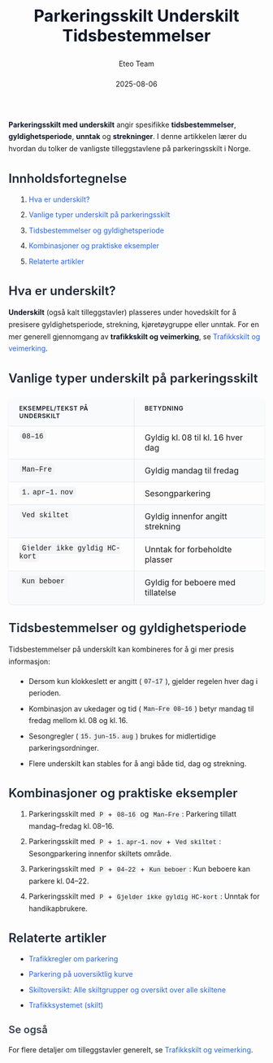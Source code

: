 ﻿---
title: "Parkeringsskilt Underskilt Tidsbestemmelser"
date: 2025-08-06
draft: false
author: "Eteo Team"
description: "Guide to Parkeringsskilt Underskilt Tidsbestemmelser for Norwegian driving theory exam."
categories: ["Driving Theory"]
tags: ["driving", "theory", "safety"]
featured_image: "/blogs/teori/parkeringsskilt-underskilt-tidsbestemmelser/parkeringsskilt-underskilt-tidsbestemmelser-image.svg"
---
<style>
/* Base text styling */
.article-content {
  font-family: 'Inter', -apple-system, BlinkMacSystemFont, 'Segoe UI', Roboto, Oxygen, Ubuntu, Cantarell, 'Open Sans', 'Helvetica Neue', sans-serif;
  line-height: 1.6;
  color: #1f2937;
  font-size: 16px;
}
/* Headers */
h1 {
  font-size: 2rem;
  font-weight: 700;
  margin: 2rem 0 1.5rem;
  color: #111827;
}
h2 {
  font-size: 1.5rem;
  font-weight: 600;
  margin: 2rem 0 1rem;
  color: #1f2937;
}
h3 {
  font-size: 1.25rem;
  font-weight: 600;
  margin: 1.5rem 0 0.75rem;
  color: #374151;
}
/* Paragraphs */
p {
  margin: 1rem 0;
  line-height: 1.7;
}
/* Lists */
ul, ol {
  margin: 1rem 0 1rem 1.5rem;
  padding-left: 1rem;
}
li {
  margin-bottom: 0.5rem;
  line-height: 1.6;
}
/* Bold and emphasis text */
strong, b {
  font-weight: 700 !important;
  color: #111827;
}
em, i {
  font-style: italic;
  color: #374151;
}
strong em, b i, em strong, i b {
  font-weight: 700 !important;
  font-style: italic;
  color: #111827;
}
/* Links */
a {
  color: #2563eb;
  text-decoration: none;
  transition: color 0.2s ease;
}
a:hover {
  color: #1d4ed8;
  text-decoration: underline;
}
/* Code blocks */
pre, code {
  font-family: 'SFMono-Regular', Consolas, 'Liberation Mono', Menlo, monospace;
  background-color: #f3f4f6;
  border-radius: 0.375rem;
  font-size: 0.875em;
}
pre {
  padding: 1rem;
  overflow-x: auto;
  margin: 1rem 0;
}
code {
  padding: 0.2em 0.4em;
}
/* Blockquotes */
blockquote {
  border-left: 4px solid #e5e7eb;
  margin: 1.5rem 0;
  padding: 0.75rem 1rem 0.75rem 1.5rem;
  background-color: #f9fafb;
  color: #4b5563;
  font-style: italic;
}
/* Tables */
table {
  margin: 1.5rem auto !important;
  border-collapse: collapse !important;
  width: 100% !important;
  max-width: 100%;
  box-shadow: 0 1px 3px rgba(0,0,0,0.1) !important;
  border-radius: 0.5rem !important;
  overflow: hidden !important;
  border: 1px solid #e5e7eb !important;
  display: table !important;
}
th, td {
  padding: 0.75rem 1.25rem !important;
  text-align: left !important;
  border: 1px solid #e5e7eb !important;
  vertical-align: top;
}
th {
  background-color: #f9fafb !important;
  font-weight: 600 !important;
  color: #111827 !important;
  text-transform: uppercase !important;
  font-size: 0.75rem !important;
  letter-spacing: 0.05em !important;
}
tr:nth-child(even) {
  background-color: #f9fafb !important;
}
tr:hover {
  background-color: #f3f4f6 !important;
}
/* Responsive adjustments */
@media (max-width: 768px) {
  .article-content {
    font-size: 15px;
  }
  h1 { font-size: 1.75rem; }
  h2 { font-size: 1.375rem; }
  h3 { font-size: 1.125rem; }
  table {
    display: block !important;
    overflow-x: auto !important;
    -webkit-overflow-scrolling: touch;
  }
}
</style>
**Parkeringsskilt med underskilt** angir spesifikke **tidsbestemmelser**, **gyldighetsperiode**, **unntak** og **strekninger**. I denne artikkelen lærer du hvordan du tolker de vanligste tilleggstavlene på parkeringsskilt i Norge.
## Innholdsfortegnelse
1. [Hva er underskilt?](#hva-er-underskilt)
2. [Vanlige typer underskilt på parkeringsskilt](#vanlige-typer-underskilt-pa-parkeringsskilt)
3. [Tidsbestemmelser og gyldighetsperiode](#tidsbestemmelser-og-gyldighetsperiode)
4. [Kombinasjoner og praktiske eksempler](#kombinasjoner-og-praktiske-eksempler)
5. [Relaterte artikler](#relaterte-artikler)
## Hva er underskilt?
**Underskilt** (også kalt tilleggstavler) plasseres under hovedskilt for å presisere gyldighetsperiode, strekning, kjøretøygruppe eller unntak. For en mer generell gjennomgang av **trafikkskilt og veimerking**, se [Trafikkskilt og veimerking](/blogs/teori/trafikkskilt-og-veimerking "Trafikkskilt og veimerking - Komplett guide for teoriprøven").
## Vanlige typer underskilt på parkeringsskilt
| Eksempel/tekst på underskilt         | Betydning                          |
|--------------------------------------|------------------------------------|
| `08–16`                              | Gyldig kl. 08 til kl. 16 hver dag  |
| `Man–Fre`                            | Gyldig mandag til fredag           |
| `1. apr–1. nov`                      | Sesongparkering                    |
| `Ved skiltet`                        | Gyldig innenfor angitt strekning   |
| `Gjelder ikke gyldig HC-kort`        | Unntak for forbeholdte plasser     |
| `Kun beboer`                         | Gyldig for beboere med tillatelse  |
## Tidsbestemmelser og gyldighetsperiode
Tidsbestemmelser på underskilt kan kombineres for å gi mer presis informasjon:
* Dersom kun klokkeslett er angitt (`07–17`), gjelder regelen hver dag i perioden.
* Kombinasjon av ukedager og tid (`Man–Fre 08–16`) betyr mandag til fredag mellom kl. 08 og kl. 16.
* Sesongregler (`15. jun–15. aug`) brukes for midlertidige parkeringsordninger.
* Flere underskilt kan stables for å angi både tid, dag og strekning.
## Kombinasjoner og praktiske eksempler
1. Parkeringsskilt med `P` + `08–16` og `Man–Fre`: Parkering tillatt mandag–fredag kl. 08–16.
2. Parkeringsskilt med `P` + `1. apr–1. nov` + `Ved skiltet`: Sesongparkering innenfor skiltets område.
3. Parkeringsskilt med `P` + `04–22` + `Kun beboer`: Kun beboere kan parkere kl. 04–22.
4. Parkeringsskilt med `P` + `Gjelder ikke gyldig HC-kort`: Unntak for handikapbrukere.
## Relaterte artikler
* [Trafikkregler om parkering](/blogs/teori/trafikkregler-om-parkering "Trafikkregler om parkering - regler, unntak og skilt")
* [Parkering på uoversiktlig kurve](/blogs/teori/parkering-pa-uoversiktlig-kurve "Parkering på uoversiktlig kurve - regler og sikkerhet")
* [Skiltoversikt: Alle skiltgrupper og oversikt over alle skiltene](/blogs/teori/skiltoversikt-alle-skiltgrupper-og-oversikt "Skiltoversikt: Alle skiltgrupper og oversikt over alle skiltene")
* [Trafikksystemet (skilt)](/blogs/teori/trafikksystemet-skilt "Trafikksystemet (skilt) - Skiltgrupper og kategorier")
### Se også
For flere detaljer om tilleggstavler generelt, se [Trafikkskilt og veimerking](/blogs/teori/trafikkskilt-og-veimerking "Trafikkskilt og veimerking - Komplett guide for teoriprøven").